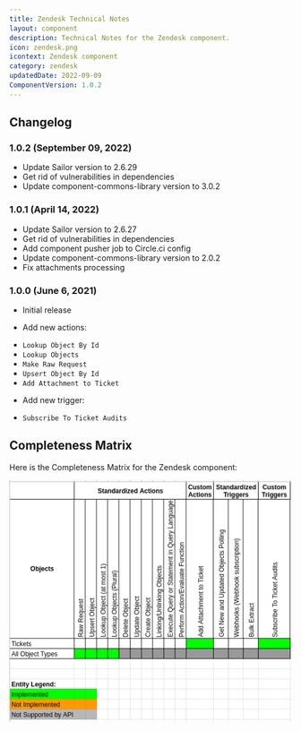 ```yaml
---
title: Zendesk Technical Notes
layout: component
description: Technical Notes for the Zendesk component.
icon: zendesk.png
icontext: Zendesk component
category: zendesk
updatedDate: 2022-09-09
ComponentVersion: 1.0.2
---
```


## Changelog

### 1.0.2 (September 09, 2022)

* Update Sailor version to 2.6.29
* Get rid of vulnerabilities in dependencies
* Update component-commons-library version to 3.0.2

### 1.0.1 (April 14, 2022)

* Update Sailor version to 2.6.27
* Get rid of vulnerabilities in dependencies
* Add component pusher job to Circle.ci config
* Update component-commons-library version to 2.0.2
* Fix attachments processing

### 1.0.0 (June 6, 2021)

* Initial release

* Add new actions:

- `Lookup Object By Id`
- `Lookup Objects`
- `Make Raw Request`
- `Upsert Object By Id`
- `Add Attachment to Ticket`

* Add new trigger:

- `Subscribe To Ticket Audits`

## Completeness Matrix

Here is the Completeness Matrix for the Zendesk component:

![Completeness Matrix](img/completeness-matrix.png)
